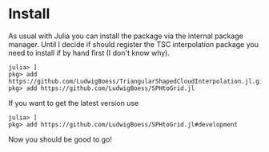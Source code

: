 # Install

As usual with Julia you can install the package via the internal package manager. Until I decide if should register the TSC interpolation package you need to install if by hand first (I don't know why).

```@example
julia> ]
pkg> add https://github.com/LudwigBoess/TriangularShapedCloudInterpolation.jl.git
pkg> add https://github.com/LudwigBoess/SPHtoGrid.jl
```

If you want to get the latest version use

```@example
julia> ]
pkg> add https://github.com/LudwigBoess/SPHtoGrid.jl#development
```


Now you should be good to go!